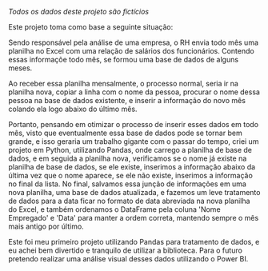 *Todos os dados deste projeto são fictícios*

Este projeto toma como base a seguinte situação:

Sendo responsável pela análise de uma empresa, o RH envia todo mês uma planilha no Excel com uma relação de salários dos funcionários.
Contendo essas informaçõe todo mês, se formou uma base de dados de alguns meses.

Ao receber essa planilha mensalmente, o processo normal, seria ir na planilha nova, copiar a linha com o nome da pessoa,
procurar o nome dessa pessoa na base de dados existente, e inserir a informação do novo mês colando ela logo abaixo do último mês.

Portanto, pensando em otimizar o processo de inserir esses dados em todo mês, visto que eventualmente essa base de dados pode
se tornar bem grande, e isso geraria um trabalho gigante com o passar do tempo, criei um projeto em Python, utilizando Pandas, 
onde carrego a planilha de base de dados, e em seguida a planilha nova, verificamos se o nome já existe na planilha de base de dados,
se ele existe, inserimos a informação abaixo da última vez que o nome aparece, se ele não existe, inserimos a informação no final da lista.
No final, salvamos essa junção de informações em uma nova planilha, uma base de dados atualizada, e fazemos um leve tratamento de dados para
a data ficar no formato de data abreviada na nova planilha do Excel, e também ordenamos o DataFrame pela coluna 'Nome Empregado' e 'Data'
para manter a ordem correta, mantendo sempre o mês mais antigo por último.

Este foi meu primeiro projeto utilizando Pandas para tratamento de dados, e eu achei bem divertido e tranquilo de utilizar a biblioteca.
Para o futuro pretendo realizar uma análise visual desses dados utilizando o Power BI.

